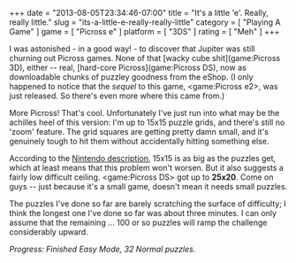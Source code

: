 +++
date = "2013-08-05T23:34:46-07:00"
title = "It's a little 'e'.  Really, really little."
slug = "its-a-little-e-really-really-little"
category = [ "Playing A Game" ]
game = [ "Picross e" ]
platform = [ "3DS" ]
rating = [ "Meh" ]
+++

I was astonished - in a good way! - to discover that Jupiter was still churning out Picross games.  None of that [wacky cube shit](game:Picross 3D), either -- real, [hard-core Picross](game:Picross DS), now as downloadable chunks of puzzley goodness from the eShop.  (I only happened to notice that the <i>sequel</i> to this game, <game:Picross e2>, was just released.  So there's even more where this came from.)

More Picross!  That's cool.  Unfortunately I've just run into what may be the achilles heel of this version: I'm up to 15x15 puzzle grids, and there's still no 'zoom' feature.  The grid squares are getting pretty damn small, and it's genuinely tough to hit them without accidentally hitting something else.

According to the <a href="http://www.nintendo.com/games/detail/LIL6Uo6g5kQtstE7Ka_CT-02lDMfMvyA">Nintendo description</a>, 15x15 is as big as the puzzles get, which at least means that this problem won't worsen.  But it also suggests a fairly low difficult ceiling.  <game:Picross DS> got up to <b>25x20</b>.  Come on guys -- just because it's a small game, doesn't mean it needs small puzzles.

The puzzles I've done so far are barely scratching the surface of difficulty; I think the longest one I've done so far was about three minutes.  I can only assume that the remaining ... 100 or so puzzles will ramp the challenge considerably upward.

<i>Progress: Finished Easy Mode, 32 Normal puzzles.</i>